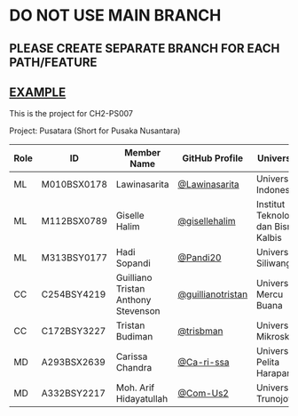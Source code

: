 # DO NOT USE MAIN BRANCH 
## PLEASE CREATE SEPARATE BRANCH FOR EACH PATH/FEATURE
## [EXAMPLE](https://github.com/Pandi20/Pusatara/tree/api)
This is the project for CH2-PS007

Project: Pusatara (Short for Pusaka Nusantara)

| Role | ID         | Member Name                        | GitHub Profile                        | University                |
|------|------------|------------------------------------|---------------------------------------|---------------------------|
| ML   | M010BSX0178| Lawinasarita                       | [@Lawinasarita](https://github.com/Lawinasarita) | Universitas Indonesia     |
| ML   | M112BSX0789| Giselle Halim                      | [@gisellehalim](https://github.com/gisellehalim) | Institut Teknologi dan Bisnis Kalbis |
| ML   | M313BSY0177| Hadi Sopandi                       | [@Pandi20](https://github.com/Pandi20) | Universitas Siliwangi    |
| CC   | C254BSY4219| Guilliano Tristan Anthony Stevenson| [@guillianotristan](https://github.com/guillianotristan) | Universitas Mercu Buana   |
| CC   | C172BSY3227| Tristan Budiman                    | [@trisbman](https://github.com/trisbman) | Universitas Mikroskil    |
| MD   | A293BSX2639| Carissa Chandra                    | [@Ca-ri-ssa](https://github.com/Ca-ri-ssa) | Universitas Pelita Harapan|
| MD   | A332BSY2217| Moh. Arif Hidayatullah             | [@Com-Us2](https://github.com/Com-Us2) | Universitas Trunojoyo    |
